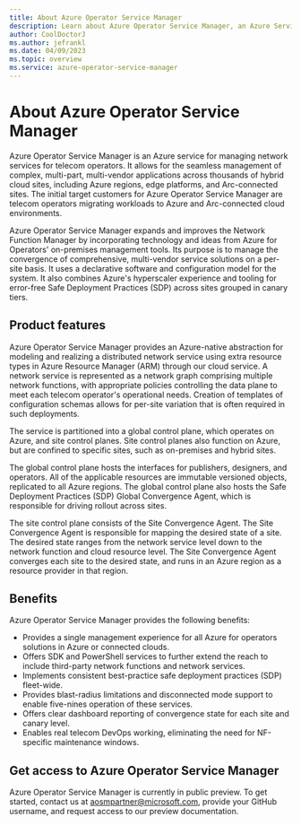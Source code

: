 ```yaml
---
title: About Azure Operator Service Manager
description: Learn about Azure Operator Service Manager, an Azure Service for the management of Network Services for telecom operators.
author: CoolDoctorJ
ms.author: jefrankl
ms.date: 04/09/2023
ms.topic: overview
ms.service: azure-operator-service-manager
---
```

# About Azure Operator Service Manager

Azure Operator Service Manager is an Azure service for managing network services for telecom operators. It allows for the seamless management of complex, multi-part, multi-vendor applications across thousands of hybrid cloud sites, including Azure regions, edge platforms, and Arc-connected sites. The initial target customers for Azure Operator Service Manager are telecom operators migrating workloads to Azure and Arc-connected cloud environments.

Azure Operator Service Manager expands and improves the Network Function Manager by incorporating technology and ideas from Azure for Operators' on-premises management tools. Its purpose is to manage the convergence of comprehensive, multi-vendor service solutions on a per-site basis. It uses a declarative software and configuration model for the system. It also combines Azure's hyperscaler experience and tooling for error-free Safe Deployment Practices (SDP) across sites grouped in canary tiers.

## Product features

Azure Operator Service Manager provides an Azure-native abstraction for modeling and realizing a distributed network service using extra resource types in Azure Resource Manager (ARM) through our cloud service. A network service is represented as a network graph comprising multiple network functions, with appropriate policies controlling the data plane to meet each telecom operator's operational needs. Creation of templates of configuration schemas allows for per-site variation that is often required in such deployments.

The service is partitioned into a global control plane, which operates on Azure, and site control planes. Site control planes also function on Azure, but are confined to specific sites, such as on-premises and hybrid sites.

The global control plane hosts the interfaces for publishers, designers, and operators. All of the applicable resources are immutable versioned objects, replicated to all Azure regions. The global control plane also hosts the Safe Deployment Practices (SDP) Global Convergence Agent, which is responsible for driving rollout across sites.

The site control plane consists of the Site Convergence Agent. The Site Convergence Agent is responsible for mapping the desired state of a site. The desired state ranges from the network service level down to the network function and cloud resource level. The Site Convergence Agent converges each site to the desired state, and runs in an Azure region as a resource provider in that region.

## Benefits

Azure Operator Service Manager provides the following benefits:

- Provides a single management experience for all Azure for operators solutions in Azure or connected clouds.
- Offers SDK and PowerShell services to further extend the reach to include third-party network functions and network services.
- Implements consistent best-practice safe deployment practices (SDP) fleet-wide.
- Provides blast-radius limitations and disconnected mode support to enable five-nines operation of these services.
- Offers clear dashboard reporting of convergence state for each site and canary level.
- Enables real telecom DevOps working, eliminating the need for NF-specific maintenance windows.

## Get access to Azure Operator Service Manager

Azure Operator Service Manager is currently in public preview. To get started, contact us at [aosmpartner@microsoft.com](mailto:aosmpartner@microsoft.com?subject=Azure%20Operator%20Service%20Manager%20preview%20request&Body=Hello%2C%0A%0AI%20would%20like%20to%20request%20access%20to%20the%20Azure%20Operator%20Service%20Manager%20preview%20documentation.%0A%0AMy%20GitHub%20username%20is%3A%20%0A%0AThank%20you%21), provide your GitHub username, and request access to our preview documentation.
